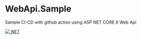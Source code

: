 # WebApi.Sample
Sample CI-CD with github action using ASP NET CORE 6 Web Api

[![.NET](https://github.com/dheerajbhavsar/WebApi.Sample/actions/workflows/dotnet.yml/badge.svg)](https://github.com/dheerajbhavsar/WebApi.Sample/actions/workflows/dotnet.yml)
